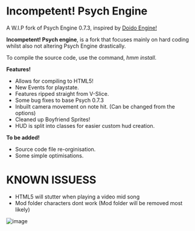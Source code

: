 # **Incompetent! Psych Engine**

A W.I.P fork of Psych Engine 0.7.3, inspired by [Doido Engine!](https://github.com/DoidoTeam/FNF-Doido-Engine)

**Incompetent! Psych engine**, is a fork that focuses mainly on hard coding whilst also not altering Psych Engine drastically.

To compile the source code, use the command, *hmm install*.

**Features!**

- Allows for compiling to HTML5!
- New Events for playstate.
- Features ripped straight from V-Slice.
- Some bug fixes to base Psych 0.7.3
- Inbuilt camera movement on note hit. (Can be changed from the options)
- Cleaned up Boyfriend Sprites!
- HUD is split into classes for easier custom hud creation.
  
**To be added!**

- Source code file re-orginisation.
- Some simple optimisations.

# **KNOWN ISSUESS**
- HTML5 will stutter when playing a video mid song
- Mod folder characters dont work (Mod folder will be removed most likely)

![image](https://github.com/user-attachments/assets/f5c50563-6368-4746-8a68-74eebdbbb8a0)
